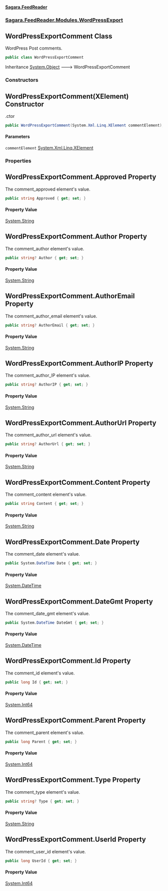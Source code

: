 #### [Sagara.FeedReader](index.md 'index')
### [Sagara.FeedReader.Modules.WordPressExport](index.md#Sagara.FeedReader.Modules.WordPressExport 'Sagara.FeedReader.Modules.WordPressExport')

## WordPressExportComment Class

WordPress Post comments.

```csharp
public class WordPressExportComment
```

Inheritance [System.Object](https://docs.microsoft.com/en-us/dotnet/api/System.Object 'System.Object') &#129106; WordPressExportComment
### Constructors

<a name='Sagara.FeedReader.Modules.WordPressExport.WordPressExportComment.WordPressExportComment(System.Xml.Linq.XElement)'></a>

## WordPressExportComment(XElement) Constructor

.ctor

```csharp
public WordPressExportComment(System.Xml.Linq.XElement commentElement);
```
#### Parameters

<a name='Sagara.FeedReader.Modules.WordPressExport.WordPressExportComment.WordPressExportComment(System.Xml.Linq.XElement).commentElement'></a>

`commentElement` [System.Xml.Linq.XElement](https://docs.microsoft.com/en-us/dotnet/api/System.Xml.Linq.XElement 'System.Xml.Linq.XElement')
### Properties

<a name='Sagara.FeedReader.Modules.WordPressExport.WordPressExportComment.Approved'></a>

## WordPressExportComment.Approved Property

The comment_approved element's value.

```csharp
public string Approved { get; set; }
```

#### Property Value
[System.String](https://docs.microsoft.com/en-us/dotnet/api/System.String 'System.String')

<a name='Sagara.FeedReader.Modules.WordPressExport.WordPressExportComment.Author'></a>

## WordPressExportComment.Author Property

The comment_author element's value.

```csharp
public string? Author { get; set; }
```

#### Property Value
[System.String](https://docs.microsoft.com/en-us/dotnet/api/System.String 'System.String')

<a name='Sagara.FeedReader.Modules.WordPressExport.WordPressExportComment.AuthorEmail'></a>

## WordPressExportComment.AuthorEmail Property

The comment_author_email element's value.

```csharp
public string? AuthorEmail { get; set; }
```

#### Property Value
[System.String](https://docs.microsoft.com/en-us/dotnet/api/System.String 'System.String')

<a name='Sagara.FeedReader.Modules.WordPressExport.WordPressExportComment.AuthorIP'></a>

## WordPressExportComment.AuthorIP Property

The comment_author_IP element's value.

```csharp
public string? AuthorIP { get; set; }
```

#### Property Value
[System.String](https://docs.microsoft.com/en-us/dotnet/api/System.String 'System.String')

<a name='Sagara.FeedReader.Modules.WordPressExport.WordPressExportComment.AuthorUrl'></a>

## WordPressExportComment.AuthorUrl Property

The comment_author_url element's value.

```csharp
public string? AuthorUrl { get; set; }
```

#### Property Value
[System.String](https://docs.microsoft.com/en-us/dotnet/api/System.String 'System.String')

<a name='Sagara.FeedReader.Modules.WordPressExport.WordPressExportComment.Content'></a>

## WordPressExportComment.Content Property

The comment_content element's value.

```csharp
public string Content { get; set; }
```

#### Property Value
[System.String](https://docs.microsoft.com/en-us/dotnet/api/System.String 'System.String')

<a name='Sagara.FeedReader.Modules.WordPressExport.WordPressExportComment.Date'></a>

## WordPressExportComment.Date Property

The comment_date element's value.

```csharp
public System.DateTime Date { get; set; }
```

#### Property Value
[System.DateTime](https://docs.microsoft.com/en-us/dotnet/api/System.DateTime 'System.DateTime')

<a name='Sagara.FeedReader.Modules.WordPressExport.WordPressExportComment.DateGmt'></a>

## WordPressExportComment.DateGmt Property

The comment_date_gmt element's value.

```csharp
public System.DateTime DateGmt { get; set; }
```

#### Property Value
[System.DateTime](https://docs.microsoft.com/en-us/dotnet/api/System.DateTime 'System.DateTime')

<a name='Sagara.FeedReader.Modules.WordPressExport.WordPressExportComment.Id'></a>

## WordPressExportComment.Id Property

The comment_id element's value.

```csharp
public long Id { get; set; }
```

#### Property Value
[System.Int64](https://docs.microsoft.com/en-us/dotnet/api/System.Int64 'System.Int64')

<a name='Sagara.FeedReader.Modules.WordPressExport.WordPressExportComment.Parent'></a>

## WordPressExportComment.Parent Property

The comment_parent element's value.

```csharp
public long Parent { get; set; }
```

#### Property Value
[System.Int64](https://docs.microsoft.com/en-us/dotnet/api/System.Int64 'System.Int64')

<a name='Sagara.FeedReader.Modules.WordPressExport.WordPressExportComment.Type'></a>

## WordPressExportComment.Type Property

The comment_type element's value.

```csharp
public string? Type { get; set; }
```

#### Property Value
[System.String](https://docs.microsoft.com/en-us/dotnet/api/System.String 'System.String')

<a name='Sagara.FeedReader.Modules.WordPressExport.WordPressExportComment.UserId'></a>

## WordPressExportComment.UserId Property

The comment_user_id element's value.

```csharp
public long UserId { get; set; }
```

#### Property Value
[System.Int64](https://docs.microsoft.com/en-us/dotnet/api/System.Int64 'System.Int64')